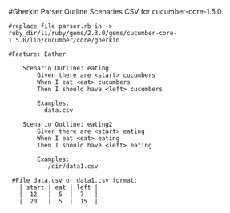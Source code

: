 #Gherkin Parser Outline Scenaries CSV for cucumber-core-1.5.0
  
    #replace file parser.rb in -> ruby_dir/li/ruby/gems/2.3.0/gems/cucumber-core-1.5.0/lib/cucumber/core/gherkin

    #Feature: Eather

		Scenario Outline: eating
			Given there are <start> cucumbers
			When I eat <eat> cucumbers
			Then I should have <left> cucumbers

			Examples:
			  data.csv

		Scenario Outline: eating2
			Given there are <start> eating
			When I eat <eat> eating
			Then I should have <left> eating

			Examples:
			  ./dir/data1.csv
					 
     #File data.csv or data1.csv format:
       | start | eat | left |
       |  12   |  5  |  7   |
	   |  20   |  5  |  15  |

